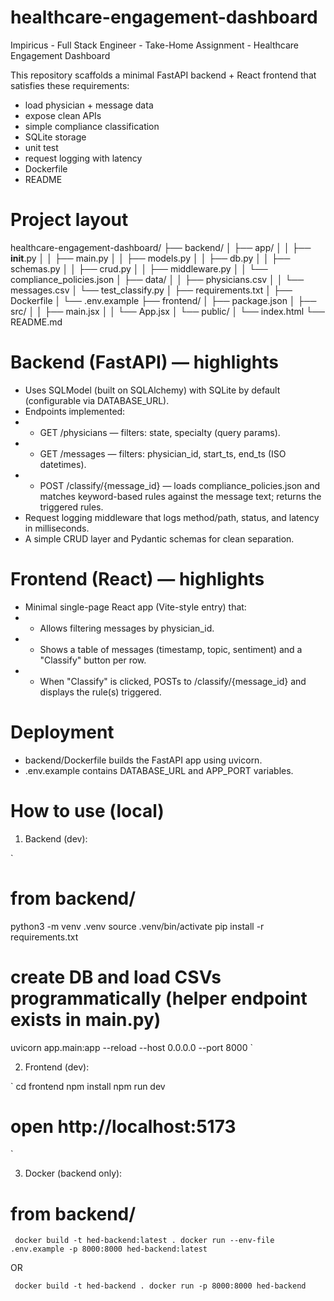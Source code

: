 # healthcare-engagement-dashboard
Impiricus - Full Stack Engineer - Take-Home Assignment - Healthcare Engagement Dashboard

This repository scaffolds a minimal FastAPI backend + React frontend that satisfies these requirements: 
* load physician + message data
* expose clean APIs
* simple compliance classification
* SQLite storage
* unit test
* request logging with latency
* Dockerfile
* README

# Project layout

healthcare-engagement-dashboard/
├── backend/
│ ├── app/
│ │ ├── __init__.py
│ │ ├── main.py
│ │ ├── models.py
│ │ ├── db.py
│ │ ├── schemas.py
│ │ ├── crud.py
│ │ ├── middleware.py
│ │ └── compliance_policies.json
│ ├── data/
│ │ ├── physicians.csv
│ │ └── messages.csv
│ └── test_classify.py
│ ├── requirements.txt
│ ├── Dockerfile
│ └── .env.example
├── frontend/
│ ├── package.json
│ ├── src/
│ │ ├── main.jsx
│ │ └── App.jsx
│ └── public/
│ └── index.html
└── README.md


# Backend (FastAPI) — highlights

* Uses SQLModel (built on SQLAlchemy) with SQLite by default (configurable via DATABASE_URL).
* Endpoints implemented:
* * GET /physicians — filters: state, specialty (query params).
* * GET /messages — filters: physician_id, start_ts, end_ts (ISO datetimes).
* * POST /classify/{message_id} — loads compliance_policies.json and matches keyword-based rules against the message text; returns the triggered rules.
* Request logging middleware that logs method/path, status, and latency in milliseconds.
* A simple CRUD layer and Pydantic schemas for clean separation.

# Frontend (React) — highlights
* Minimal single-page React app (Vite-style entry) that:
* * Allows filtering messages by physician_id.
* * Shows a table of messages (timestamp, topic, sentiment) and a "Classify" button per row.
* * When "Classify" is clicked, POSTs to /classify/{message_id} and displays the rule(s) triggered.

# Deployment
* backend/Dockerfile builds the FastAPI app using uvicorn.
* .env.example contains DATABASE_URL and APP_PORT variables.

# How to use (local)

1. Backend (dev):

` 
# from backend/
python3 -m venv .venv
source .venv/bin/activate
pip install -r requirements.txt
# create DB and load CSVs programmatically (helper endpoint exists in main.py)
uvicorn app.main:app --reload --host 0.0.0.0 --port 8000
`

2. Frontend (dev):

` 
cd frontend
npm install
npm run dev
# open http://localhost:5173
` 

3. Docker (backend only):

# from backend/

` 
docker build -t hed-backend:latest .
docker run --env-file .env.example -p 8000:8000 hed-backend:latest
` 

OR

` 
docker build -t hed-backend .
docker run -p 8000:8000 hed-backend
` 


